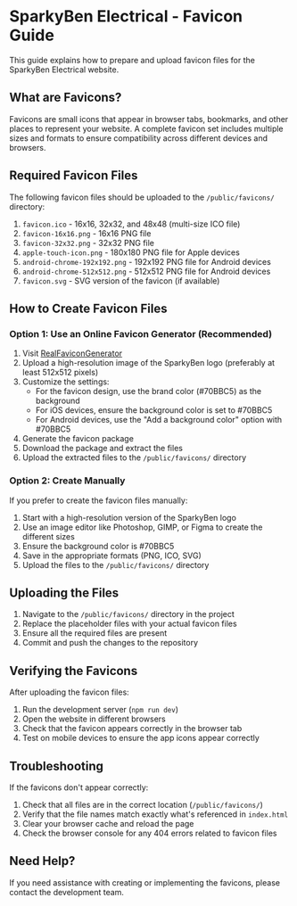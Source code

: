 # SparkyBen Electrical - Favicon Guide

This guide explains how to prepare and upload favicon files for the SparkyBen Electrical website.

## What are Favicons?

Favicons are small icons that appear in browser tabs, bookmarks, and other places to represent your website. A complete favicon set includes multiple sizes and formats to ensure compatibility across different devices and browsers.

## Required Favicon Files

The following favicon files should be uploaded to the `/public/favicons/` directory:

1. `favicon.ico` - 16x16, 32x32, and 48x48 (multi-size ICO file)
2. `favicon-16x16.png` - 16x16 PNG file
3. `favicon-32x32.png` - 32x32 PNG file
4. `apple-touch-icon.png` - 180x180 PNG file for Apple devices
5. `android-chrome-192x192.png` - 192x192 PNG file for Android devices
6. `android-chrome-512x512.png` - 512x512 PNG file for Android devices
7. `favicon.svg` - SVG version of the favicon (if available)

## How to Create Favicon Files

### Option 1: Use an Online Favicon Generator (Recommended)

1. Visit [RealFaviconGenerator](https://realfavicongenerator.net/)
2. Upload a high-resolution image of the SparkyBen logo (preferably at least 512x512 pixels)
3. Customize the settings:
   - For the favicon design, use the brand color (#70BBC5) as the background
   - For iOS devices, ensure the background color is set to #70BBC5
   - For Android devices, use the "Add a background color" option with #70BBC5
4. Generate the favicon package
5. Download the package and extract the files
6. Upload the extracted files to the `/public/favicons/` directory

### Option 2: Create Manually

If you prefer to create the favicon files manually:

1. Start with a high-resolution version of the SparkyBen logo
2. Use an image editor like Photoshop, GIMP, or Figma to create the different sizes
3. Ensure the background color is #70BBC5
4. Save in the appropriate formats (PNG, ICO, SVG)
5. Upload the files to the `/public/favicons/` directory

## Uploading the Files

1. Navigate to the `/public/favicons/` directory in the project
2. Replace the placeholder files with your actual favicon files
3. Ensure all the required files are present
4. Commit and push the changes to the repository

## Verifying the Favicons

After uploading the favicon files:

1. Run the development server (`npm run dev`)
2. Open the website in different browsers
3. Check that the favicon appears correctly in the browser tab
4. Test on mobile devices to ensure the app icons appear correctly

## Troubleshooting

If the favicons don't appear correctly:

1. Check that all files are in the correct location (`/public/favicons/`)
2. Verify that the file names match exactly what's referenced in `index.html`
3. Clear your browser cache and reload the page
4. Check the browser console for any 404 errors related to favicon files

## Need Help?

If you need assistance with creating or implementing the favicons, please contact the development team.
